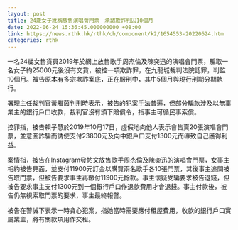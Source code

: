 ```yaml
---
layout: post
title: 24歲女子訛稱放售演唱會門票　承認欺詐判囚10個月
date: 2022-06-24 15:36:45.000000000 +08:00
link: https://news.rthk.hk/rthk/ch/component/k2/1654553-20220624.htm
categories: rthk
---
```


一名24歲女售貨員2019年於網上放售歌手周杰倫及陳奕迅的演唱會門票，騙取一名女子約25000元後沒有交貨，被控一項欺詐罪，在九龍城裁判法院認罪，判監10個月。被告原本有多宗欺詐案底，正在服刑中，其中5個月與現行刑期分期執行。

署理主任裁判官黃雅茵判刑時表示，被告的犯案手法普遍，但部分騙款涉及以無辜業主的銀行戶口收款，裁判官沒有頒下賠償令，指事主可循民事索償。

控罪指，被告賴子慧於2019年10月17日，虛假地向他人表示會售賣20張演唱會門票，並意圖詐騙而誘使支付23800元及向中銀戶口支付1300元而導致自己獲得利益。

案情指，被告在Instagram發帖文放售歌手周杰倫及陳奕迅的演唱會門票，女事主相約被告見面，並支付11900元訂金以購買兩名歌手各10張門票，其後事主追問被告取門票，但被告要求事主再繳付11900元餘款。事主懷疑受騙要求被告退錢，但被告要求事主支付1300元到一個銀行戶口作退款費用才會退錢。事主付款後，被告仍無視索取門票的要求，事主最終報警。

被告在警誡下表示一時貪心犯案，指她當時需要應付租屋費用，收款的銀行戶口實屬業主，將有關款項用作交租。
